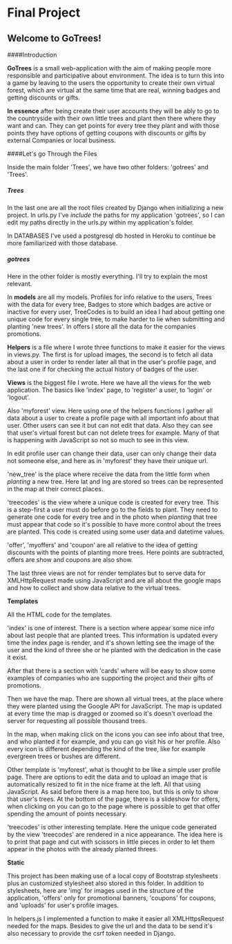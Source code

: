 # Final Project
## Welcome to GoTrees!

####Introduction

**GoTrees** is a small web-application with the aim of making people more responsible and participative about environment. The idea is to turn this into a game by leaving to the users the opportunity to create their own virtual forest, which are virtual at the same time that are real, winning badges and getting discounts or gifts.

**In essence** after being create their user accounts they will be ably to go to the countryside with their own little trees and plant then there where they want and can. They can get points for every tree they plant and with those points they have options of getting coupons with discounts or gifts by external Companies or local business.

####Let's go Through the Files

Inside the main folder 'Trees', we have two other folders: 'gotrees' and 'Trees'.

##### Trees

In the last one are all the root files created by Django when initializing a new project. In urls.py I've *include* the paths for my application 'gotrees', so I can edit my paths directly in the urls.py within my application's folder.

In DATABASES I've used a postgresql db hosted in Heroku to continue be more familiarized with those database.

##### gotrees

Here in the other folder is mostly everything. I'll try to explain the most relevant.

In **models** are all my models. Profiles for info relative to the users, Trees with the data for every tree, Badges to store which badges are active or inactive for every user, TreeCodes is to build an idea I had about getting one unique code for every single tree, to make harder to lie when submitting and planting 'new trees'. In offers I store all the data for the companies promotions.

**Helpers** is a file where I wrote three functions to make it easier for the views in views.py. The first is for upload images, the second is to fetch all data about a user in order to render later all that in the user's profile page, and the last one if for checking the actual history of badges of the user.

**Views** is the biggest file I wrote. Here we have all the views for the web application. The basics like 'index' page, to 'register' a user, to 'login' or 'logout'.

Also 'myforest' view. Here using one of the helpers functions I gather all data about a user to create a profile page with all important info about that user. Other users can see it but can not edit that data. Also they can see that user's virtual forest but can not delete trees for example. Many of that is happening with JavaScript so not so much to see in this view.

In edit profile user can change their data, user can only change their data not someone else, and here as in 'myforest' they have their unique url.

'new_tree' is the place where receive the data from the little form when *planting* a new tree. Here lat and lng are stored so trees can be represented in the map at their correct places.

'treecodes' is the view where a unique code is created for every tree. This is a step-first a user must do before go to the fields to plant. They need to generate one code for every tree and in the photo when *planting* that tree must appear that code so it's possible to have more control about the trees are planted. This code is created using some user data and datetime values.

'offer', 'myoffers' and 'coupon' are all relative to the idea of getting discounts with the points of planting more trees. Here points are subtracted, offers are show and coupons are also show.

The last three views are not for render templates but to serve data for XMLHttpRequest made using JavaScript and are all about the google maps and how to collect and show data relative to the virtual trees.

**Templates**

All the HTML code for the templates.

'index' is one of interest. There is a section where appear some nice info about last people that are planted trees. This information is updated every time the index page is render, and it's shown letting see the image of the user and the kind of three she or he planted with the dedication in the case it exist.

After that there is a section with 'cards' where will be easy to show some examples of companies who are supporting the project and their gifts of promotions.

Then we have the map. There are shown all virtual trees, at the place where they were planted using the Google API for JavaScript. The map is updated at every time the map is dragged or zoomed so it's doesn't overload the server for requesting all possible thousand trees.

In the map, when making click on the icons you can see info about that tree, and who planted it for example, and you can go visit his or her profile. Also every icon is different depending the kind of the tree, like for example evergreen trees or bushes are different.

Other template is 'myforest', what is thought to be like a simple user profile page. There are options to edit the data and to upload an image that is automatically resized to fit in the nice frame at the left. All that using JavaScript. As said before there is a map here too, but this is only to show that user's trees.
At the bottom of the page, there is a slideshow for offers, when clicking on you can go to the page where is possible to get that offer spending the amount of points necessary.

'treecodes' is other interesting template. Here the unique code generated by the view 'treecodes' are rendered in a nice appearance. The idea here is to print that page and cut with scissors in little pieces in order to let them appear in the photos with the already planted threes.

**Static**

This project has been making use of a local copy of Bootstrap stylesheets plus an customized stylesheet also stored in this folder. In addition to stylesheets, here are 'img' for images used in the structure of the application, 'offers' only for promotional banners, 'coupons' for coupons, and 'uploads' for user's profile images.

In helpers.js I implemented a function to make it easier all XMLHttpsRequest needed for the maps. Besides to give the url and the data to be send it's also necessary to provide the csrf token needed in Django.
